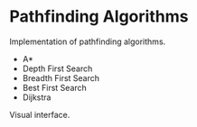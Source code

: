 # Pathfinding Algorithms

Implementation of pathfinding algorithms.  

* A*  
* Depth First Search
* Breadth First Search
* Best First Search
* Dijkstra


Visual interface.